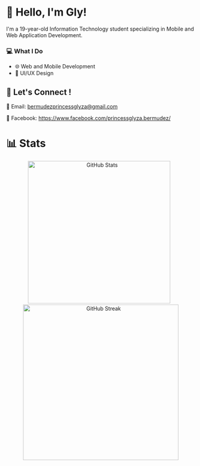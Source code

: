 # **👋 Hello, I'm Gly!**

I'm a 19-year-old Information Technology student specializing in Mobile and Web Application Development. 

### **💻 What I Do**

 - 🌐 Web and Mobile Development
 - 🎨 UI/UX Design

## **🤝 Let's Connect !**

💌 Email: bermudezprincessglyza@gmail.com

📘 Facebook: https://www.facebook.com/princessglyza.bermudez/

# 📊 Stats
<p align="center">
  <img src="https://github-readme-stats.vercel.app/api?username=melowdiequ&theme=jolly&hide_border=false&include_all_commits=true&count_private=false" 
       alt="GitHub Stats" width="380px"/>&nbsp;&nbsp;
  <img src="https://nirzak-streak-stats.vercel.app/?user=melowdiequ&theme=jolly&hide_border=false" 
       alt="GitHub Streak" width=415px"/>
</p>
